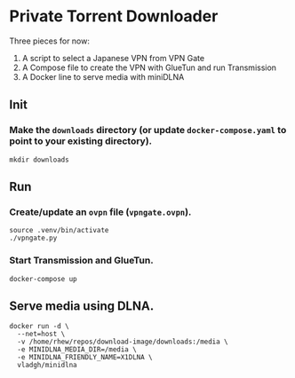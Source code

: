 # Private Torrent Downloader

Three pieces for now:

1. A script to select a Japanese VPN from VPN Gate
2. A Compose file to create the VPN with GlueTun and run Transmission 
3. A Docker line to serve media with miniDLNA

## Init

### Make the `downloads` directory (or update `docker-compose.yaml` to point to your existing directory).

```
mkdir downloads
```

## Run

### Create/update an `ovpn` file (`vpngate.ovpn`).

```
source .venv/bin/activate
./vpngate.py
```

### Start Transmission and GlueTun.

```
docker-compose up
```

## Serve media using DLNA.

```
docker run -d \
  --net=host \
  -v /home/rhew/repos/download-image/downloads:/media \
  -e MINIDLNA_MEDIA_DIR=/media \
  -e MINIDLNA_FRIENDLY_NAME=X1DLNA \
  vladgh/minidlna
```
